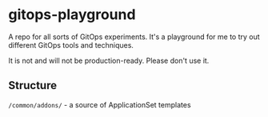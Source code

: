 # gitops-playground

A repo for all sorts of GitOps experiments. It's a playground for me to try out different GitOps tools and techniques.

It is not and will not be production-ready. Please don't use it.

## Structure
`/common/addons/` - a source of ApplicationSet templates
